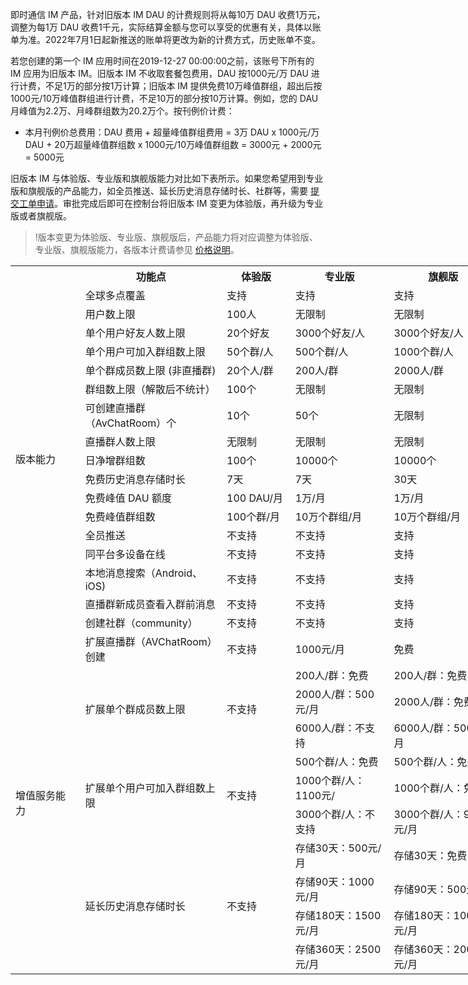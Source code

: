 即时通信 IM 产品，针对旧版本 IM DAU 的计费规则将从每10万 DAU 收费1万元，调整为每1万 DAU 收费1千元，实际结算金额与您可以享受的优惠有关，具体以账单为准。2022年7月1日起新推送的账单将更改为新的计费方式，历史账单不变。

若您创建的第一个 IM 应用时间在2019-12-27 00:00:00之前，该账号下所有的 IM 应用为旧版本 IM。旧版本 IM 不收取套餐包费用，DAU 按1000元/万 DAU 进行计费，不足1万的部分按1万计算；旧版本 IM 提供免费10万峰值群组，超出后按1000元/10万峰值群组进行计费，不足10万的部分按10万计算。例如，您的 DAU 月峰值为2.2万、月峰群组数为20.2万个。按刊例价计费：
- 本月刊例价总费用：DAU 费用 + 超量峰值群组费用 = 3万 DAU x 1000元/万 DAU + 20万超量峰值群组数 x 1000元/10万峰值群组数 = 3000元 + 2000元 = 5000元

旧版本 IM 与体验版、专业版和旗舰版能力对比如下表所示。如果您希望用到专业版和旗舰版的产品能力，如全员推送、延长历史消息存储时长、社群等，需要 [提交工单申请](https://console.cloud.tencent.com/workorder/category?level1_id=29&level2_id=40&source=0&data_title=%E4%BA%91%E9%80%9A%E4%BF%A1%20%20IM&step=1)。审批完成后即可在控制台将旧版本 IM 变更为体验版，再升级为专业版或者旗舰版。
>!版本变更为体验版、专业版、旗舰版后，产品能力将对应调整为体验版、专业版、旗舰版能力，各版本计费请参见 [价格说明](https://cloud.tencent.com/document/product/269/11673)。

<table border=0 cellpadding=0 cellspacing=0 width=917 style='border-collapse:
 collapse;table-layout:fixed;width:688pt'>
 <col width=111 style='mso-width-source:userset;mso-width-alt:3552;width:83pt'>
 <col width=225 style='mso-width-source:userset;mso-width-alt:7200;width:169pt'>
 <col width=104 style='mso-width-source:userset;mso-width-alt:3328;width:78pt'>
 <col width=159 style='mso-width-source:userset;mso-width-alt:5088;width:119pt'>
 <col width=177 style='mso-width-source:userset;mso-width-alt:5664;width:133pt'>
 <col width=141 style='mso-width-source:userset;mso-width-alt:4512;width:106pt'>
 <tr height=19 style='height:14.25pt'>
  <th height=19 width=111 style='height:14.25pt;width:83pt' align=""></td>
  <th width=225 style='width:169pt' align="">功能点</td>
  <th width=104 style='width:78pt' align="">体验版</td>
  <th width=159 style='width:119pt' align="">专业版</td>
  <th width=177 style='width:133pt' align="">旗舰版</td>
  <th width=141 style='width:106pt' align="">旧版本 IM</td>
 </tr>
 <tr height=19 style='height:14.25pt'>
  <td rowspan=17 height=323 style='height:242.25pt' align="">版本能力</td>
  <td align="">全球多点覆盖</td>
  <td align="">支持</td>
  <td align="">支持</td>
  <td align="">支持</td>
  <td align="">支持</td>
 </tr>
 <tr height=19 style='height:14.25pt'>
  <td height=19 style='height:14.25pt' align="">用户数上限</td>
  <td align="">100人</td>
  <td align="">无限制</td>
  <td align="">无限制</td>
  <td align="">无限制</td>
 </tr>
 <tr height=19 style='height:14.25pt'>
  <td height=19 style='height:14.25pt' align="">单个用户好友人数上限</td>
  <td align="">20个好友</td>
  <td align="">3000个好友/人</td>
  <td align="">3000个好友/人</td>
  <td align="">无限制</td>
 </tr>
 <tr height=19 style='height:14.25pt'>
  <td height=19 style='height:14.25pt' align="">单个用户可加入群组数上限</td>
  <td align="">50个群/人</td>
  <td align="">500个群/人</td>
  <td align="">1000个群/人</td>
  <td align="">无限制</td>
 </tr>
 <tr height=19 style='height:14.25pt'>
  <td height=19 style='height:14.25pt' align="">单个群成员数上限 (非直播群)</td>
  <td align="">20个人/群</td>
  <td align="">200人/群</td>
  <td align="">2000人/群</td>
  <td align="">无限制</td>
 </tr>
 <tr height=19 style='height:14.25pt'>
  <td height=19 style='height:14.25pt' align="">群组数上限（解散后不统计）</td>
  <td align="">100个</td>
  <td align="">无限制</td>
  <td align="">无限制</td>
  <td align="">无限制</td>
 </tr>
 <tr height=19 style='height:14.25pt'>
  <td height=19 style='height:14.25pt' align="">可创建直播群（AvChatRoom）个<span
  style='display:none'>数</span></td>
  <td align="">10个</td>
  <td align="">50个</td>
  <td align="">无限制</td>
  <td align="">无限制</td>
 </tr>
 <tr height=19 style='height:14.25pt'>
  <td height=19 style='height:14.25pt' align="">直播群人数上限</td>
  <td align="">无限制</td>
  <td align="">无限制</td>
  <td align="">无限制</td>
  <td align="">无限制</td>
 </tr>
 <tr height=19 style='height:14.25pt'>
  <td height=19 style='height:14.25pt' align="">日净增群组数</td>
  <td align="">100个</td>
  <td align="">10000个</td>
  <td align="">10000个</td>
  <td align="">无限制</td>
 </tr>
 <tr height=19 style='height:14.25pt'>
  <td height=19 style='height:14.25pt' align="">免费历史消息存储时长</td>
  <td align="">7天</td>
  <td align="">7天</td>
  <td align="">30天</td>
  <td align="">7天</td>
 </tr>
 <tr height=19 style='height:14.25pt'>
  <td height=19 style='height:14.25pt' align="">免费峰值 DAU 额度</td>
  <td align="">100 DAU/月</td>
  <td align="">1万/月</td>
  <td align="">1万/月</td>
  <td align="">0/月</td>
 </tr>
 <tr height=19 style='height:14.25pt'>
  <td height=19 style='height:14.25pt' align="">免费峰值群组数</td>
  <td align="">100个群/月</td>
  <td align="">10万个群组/月</td>
  <td align="">10万个群组/月</td>
  <td align="">10万个群组/月</td>
 </tr>
 <tr height=19 style='height:14.25pt'>
  <td height=19 style='height:14.25pt' align="">全员推送</td>
  <td align="">不支持</td>
  <td align="">不支持</td>
  <td align="">支持</td>
  <td align="">不支持</td>
 </tr>
 <tr height=19 style='height:14.25pt'>
  <td height=19 style='height:14.25pt' align="">同平台多设备在线</td>
  <td align="">不支持</td>
  <td align="">不支持</td>
  <td align="">支持</td>
  <td align="">不支持</td>
 </tr>
 <tr height=19 style='height:14.25pt'>
  <td height=19 style='height:14.25pt' align="">本地消息搜索（Android、iOS)</td>
  <td align="">不支持</td>
  <td align="">不支持</td>
  <td align="">支持</td>
  <td align="">不支持</td>
 </tr>
 <tr height=19 style='height:14.25pt'>
  <td height=19 style='height:14.25pt' align="">直播群新成员查看入群前消息</td>
  <td align="">不支持</td>
  <td align="">不支持</td>
  <td align="">支持</td>
  <td align="">不支持</td>
 </tr>
 <tr height=19 style='height:14.25pt'>
  <td height=19 style='height:14.25pt' align="">创建社群（community）</td>
  <td align="">不支持</td>
  <td align="">不支持</td>
  <td align="">支持</td>
  <td align="">不支持</td>
 </tr>
 <tr height=19 style='height:14.25pt'>
  <td rowspan=11 height=209 style='height:156.75pt' align="">增值服务能力</td>
  <td align="">扩展直播群（AVChatRoom）创建<span style='display:none'>数量至无上限</span></td>
  <td align="">不支持</td>
  <td align="">1000元/月</td>
  <td align="">免费</td>
  <td align="">免费</td>
 </tr>
 <tr height=19 style='height:14.25pt'>
  <td rowspan=3 height=57 style='height:42.75pt' align="">扩展单个群成员数上限</td>
  <td rowspan=3 align="">不支持</td>
  <td align="">200人/群：免费</td>
  <td align="">200人/群：免费</td>
  <td rowspan=3 align="">免费</td>
 </tr>
 <tr height=19 style='height:14.25pt'>
  <td height=19 style='height:14.25pt'>2000人/群：500元/月</td>
  <td>2000人/群：免费</td>
 </tr>
 <tr height=19 style='height:14.25pt'>
  <td height=19 style='height:14.25pt'>6000人/群：不支持</td>
  <td>6000人/群：500元/月</td>
 </tr>
 <tr height=19 style='height:14.25pt'>
  <td rowspan=3 height=57 style='height:42.75pt' align="">扩展单个用户可加入群组数上限</td>
  <td rowspan=3 align="">不支持</td>
  <td align="">500个群/人：免费</td>
  <td align="">500个群/人：免费</td>
  <td rowspan=3 align="">免费</td>
 </tr>
 <tr height=19 style='height:14.25pt'>
  <td height=19 style='height:14.25pt'>1000个群/人：1100元/<span style='display:
  none'>月</span></td>
  <td>1000个群/人：免费</td>
 </tr>
 <tr height=19 style='height:14.25pt'>
  <td height=19 style='height:14.25pt'>3000个群/人：不支持</td>
  <td>3000个群/人：900元/月</td>
 </tr>
 <tr height=19 style='height:14.25pt'>
  <td rowspan=4 height=76 style='height:57.0pt' align="">延长历史消息存储时长</td>
  <td rowspan=4 align="">不支持</td>
  <td align="">存储30天：500元/月</td>
  <td align="">存储30天：免费</td>
  <td rowspan=4 align="">不支持</td>
 </tr>
 <tr height=19 style='height:14.25pt'>
  <td height=19 style='height:14.25pt'>存储90天：1000元/月</td>
  <td>存储90天：500元/月</td>
 </tr>
 <tr height=19 style='height:14.25pt'>
  <td height=19 style='height:14.25pt'>存储180天：1500元/月</td>
  <td>存储180天：1000元/月</td>
 </tr>
 <tr height=19 style='height:14.25pt'>
  <td height=19 style='height:14.25pt'>存储360天：2500元/月</td>
  <td>存储360天：2000元/月</td>
 </tr>
 <![if supportMisalignedColumns]>
 <tr height=0 style='display:none'>
  <td width=111 style='width:83pt'></td>
  <td width=225 style='width:169pt'></td>
  <td width=104 style='width:78pt'></td>
  <td width=159 style='width:119pt'></td>
  <td width=177 style='width:133pt'></td>
  <td width=141 style='width:106pt'></td>
 </tr>
 <![endif]>
</table>
